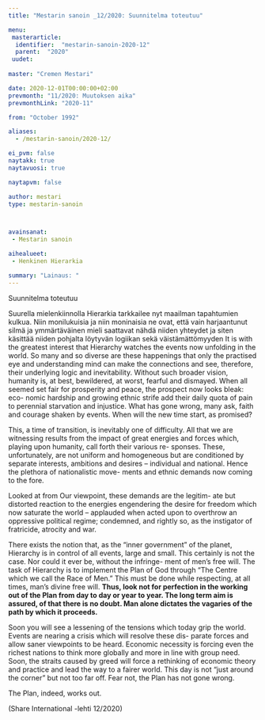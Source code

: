 ```yaml
---
title: "Mestarin sanoin _12/2020: Suunnitelma toteutuu"

menu:
 masterarticle:
  identifier:  "mestarin-sanoin-2020-12"
  parent:  "2020"
 uudet:
 
master: "Cremen Mestari"

date: 2020-12-01T00:00:00+02:00
prevmonth: "11/2020: Muutoksen aika"
prevmonthLink: "2020-11"

from: "October 1992"

aliases:
  - /mestarin-sanoin/2020-12/

ei_pvm: false
naytakk: true
naytavuosi: true

naytapvm: false

author: mestari
type: mestarin-sanoin



avainsanat:
 - Mestarin sanoin

aihealueet:
 - Henkinen Hierarkia

summary: "Lainaus: "
---
```

Suunnitelma toteutuu

Suurella mielenkiinnolla Hierarkia tarkkailee nyt maailman tapahtumien kulkua. Niin monilukuisia ja niin moninaisia ne ovat, että vain harjaantunut silmä ja ymmärtäväinen mieli saattavat nähdä niiden yhteydet ja siten käsittää niiden pohjalta löytyvän logiikan sekä väistämättömyyden
It is with the greatest interest that Hierarchy watches the events now unfolding in the world. So many and so diverse are these happenings that only the practised eye and understanding mind can make the connections and see, therefore, their underlying logic and inevitability. Without such broader vision, humanity is, at best, bewildered, at worst, fearful and dismayed. When all seemed set fair for prosperity and peace, the prospect now looks bleak: eco- nomic hardship and growing ethnic strife add their daily quota of pain to perennial starvation and injustice. What has gone wrong, many ask, faith and courage shaken by events. When will the new time start, as promised?

This, a time of transition, is inevitably one of difficulty. All that we are witnessing results from the impact of great energies and forces which, playing upon humanity, call forth their various re- sponses. These, unfortunately, are not uniform and homogeneous but are conditioned by separate interests, ambitions and desires – individual and national. Hence the plethora of nationalistic move- ments and ethnic demands now coming to the fore.

Looked at from Our viewpoint, these demands are the legitim-
ate but distorted reaction to the energies engendering the desire for freedom which now saturate the world – applauded when acted upon to overthrow an oppressive political regime; condemned, and rightly so, as the instigator of fratricide, atrocity and war.

There exists the notion that, as the “inner government” of the planet, Hierarchy is in control of all events, large and small. This certainly is not the case. Nor could it ever be, without the infringe- ment of men’s free will. The task of Hierarchy is to implement the Plan of God through “The Centre which we call the Race of Men.” This must be done while respecting, at all times, man’s divine free will. **Thus, look not for perfection in the working out of the Plan from day to day or year to year. The long term aim is assured, of that there is no doubt. Man alone dictates the vagaries of the path by which it proceeds.**

Soon you will see a lessening of the tensions which today grip the world. Events are nearing a crisis which will resolve these dis- parate forces and allow saner viewpoints to be heard. Economic necessity is forcing even the richest nations to think more globally and more in line with group need. Soon, the straits caused by greed will force a rethinking of economic theory and practice and lead the way to a fairer world. This day is not “just around the corner” but not too far off. Fear not, the Plan has not gone wrong.

The Plan, indeed, works out.

(Share International -lehti 12/2020)